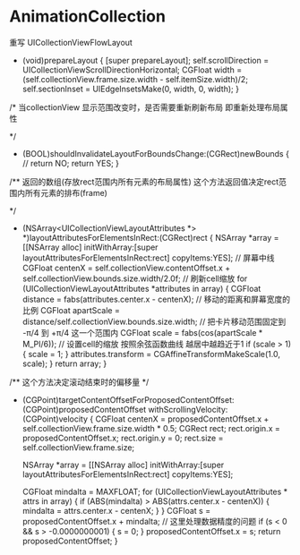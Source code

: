 # AnimationCollection

重写 UICollectionViewFlowLayout
- (void)prepareLayout {
    [super prepareLayout];
    self.scrollDirection = UICollectionViewScrollDirectionHorizontal;
    CGFloat width = (self.collectionView.frame.size.width - self.itemSize.width)/2;
    self.sectionInset = UIEdgeInsetsMake(0, width, 0, width);
}

/*
 当collectionView 显示范围改变时，是否需要重新刷新布局
 即重新处理布局属性
 
 */

- (BOOL)shouldInvalidateLayoutForBoundsChange:(CGRect)newBounds {
//    return NO;
    return YES;
}

/**
 返回的数组(存放rect范围内所有元素的布局属性)
 这个方法返回值决定rect范围内所有元素的排布(frame)
 
 */
- (NSArray<UICollectionViewLayoutAttributes *> *)layoutAttributesForElementsInRect:(CGRect)rect {
    NSArray *array = [[NSArray alloc] initWithArray:[super layoutAttributesForElementsInRect:rect] copyItems:YES];
    // 屏幕中线
    CGFloat centenX = self.collectionView.contentOffset.x + self.collectionView.bounds.size.width/2.0f;
    // 刷新cell缩放
    for (UICollectionViewLayoutAttributes *attributes in array) {
        CGFloat distance = fabs(attributes.center.x - centenX);
        // 移动的距离和屏幕宽度的比例
        CGFloat apartScale = distance/self.collectionView.bounds.size.width;
        // 把卡片移动范围固定到 -π/4 到 +π/4 这一个范围内
        CGFloat scale = fabs(cos(apartScale * M_PI/6));
       // 设置cell的缩放 按照余弦函数曲线 越居中越趋近于1
        if (scale > 1) {
            scale = 1;
        }
        attributes.transform = CGAffineTransformMakeScale(1.0, scale);
    }
    return  array;
}

/**
 这个方法决定滚动结束时的偏移量
 */
- (CGPoint)targetContentOffsetForProposedContentOffset:(CGPoint)proposedContentOffset withScrollingVelocity:(CGPoint)velocity {
    CGFloat centenX = proposedContentOffset.x + self.collectionView.frame.size.width * 0.5;
    CGRect rect;
    rect.origin.x = proposedContentOffset.x;
    rect.origin.y = 0;
    rect.size = self.collectionView.frame.size;
    
    NSArray *array = [[NSArray alloc] initWithArray:[super layoutAttributesForElementsInRect:rect] copyItems:YES];
    
    CGFloat mindalta = MAXFLOAT;
    for (UICollectionViewLayoutAttributes * attrs in array) {
        if (ABS(mindalta) > ABS(attrs.center.x - centenX)) {
            mindalta = attrs.center.x - centenX;
        }
    }
    CGFloat s = proposedContentOffset.x + mindalta;
    // 这里处理数据精度的问题
    if (s < 0 && s > -0.0000000001) {
        s = 0;
    }
    proposedContentOffset.x = s;
    return proposedContentOffset;
}
